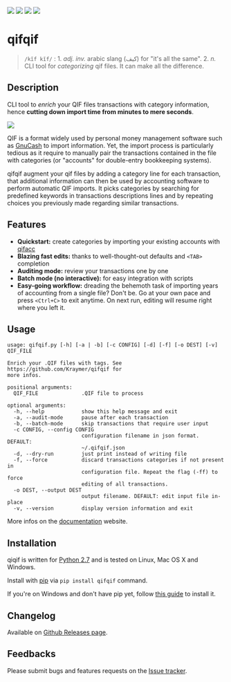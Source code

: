 [![][travis]](https://travis-ci.org/Kraymer/qifqif)
[![][coveralls]](https://coveralls.io/r/Kraymer/qifqif)
[![][pypi]](https://pypi.python.org/pypi/qifqif)
[![][rtfd]](http://qifqif.readthedocs.org/en/latest/?badge=latest)

[travis]: https://travis-ci.org/Kraymer/qifqif.svg?branch=master
[coveralls]: https://coveralls.io/repos/Kraymer/qifqif/badge.svg
[pypi]: http://img.shields.io/pypi/v/qifqif.svg
[rtfd]: https://readthedocs.org/projects/qifqif/badge/?version=latest

qifqif
======

> `/kĭf kĭf/`
> :   1.  *adj. inv.* arabic slang (كيف) for "it's all the same".
>     2.  *n.* CLI tool for *categorizing* qif files. It can make all
>         the difference.
>

Description
-----------

CLI tool to *enrich* your QIF files transactions with category
information, hence **cutting down import time from minutes to mere
seconds**.

![](https://raw.githubusercontent.com/Kraymer/qifqif/master/docs/_static/qifqif_demo.gif)

QIF is a format widely used by personal money management software such
as [GnuCash](http://www.gnucash.org/) to import information. Yet, the
import process is particularly tedious as it require to manually pair
the transactions contained in the file with categories (or "accounts"
for double-entry bookkeeping systems).

qifqif augment your qif files by adding a category line for each
transaction, that additional information can then be used by accounting
software to perform automatic QIF imports. It picks categories by
searching for predefined keywords in transactions descriptions lines and
by repeating choices you previously made regarding similar transactions.


Features
--------

- **Quickstart:** create categories by importing your existing accounts with
  [qifacc](https://github.com/Kraymer/qifqif/wiki/qifacc)
- **Blazing fast edits:** thanks to well-thought-out defaults and
  `<TAB>` completion
- **Auditing mode:** review your transactions one by one
- **Batch mode (no interactive):** for easy integration with scripts
- **Easy-going workflow:** dreading the behemoth task of importing
  years of accounting from a single file? Don't be. Go at your own
  pace and press `<Ctrl+C>` to exit anytime. On next run, editing will
  resume right where you left it.

Usage
-----

    usage: qifqif.py [-h] [-a | -b] [-c CONFIG] [-d] [-f] [-o DEST] [-v] QIF_FILE

    Enrich your .QIF files with tags. See https://github.com/Kraymer/qifqif for
    more infos.

    positional arguments:
      QIF_FILE              .QIF file to process

    optional arguments:
      -h, --help            show this help message and exit
      -a, --audit-mode      pause after each transaction
      -b, --batch-mode      skip transactions that require user input
      -c CONFIG, --config CONFIG
                            configuration filename in json format. DEFAULT:
                            ~/.qifqif.json
      -d, --dry-run         just print instead of writing file
      -f, --force           discard transactions categories if not present in
                            configuration file. Repeat the flag (-ff) to force
                            editing of all transactions.
      -o DEST, --output DEST
                            output filename. DEFAULT: edit input file in-place
      -v, --version         display version information and exit

More infos on the [documentation](http://qifqif.rtfd.org) website.

Installation
------------

qiqif is written for [Python 2.7](ttps://www.python.org/downloads/) and
is tested on Linux, Mac OS X and Windows.

Install with [pip](https://pip.pypa.io/en/stable/) via
`pip install qifqif` command.

If you're on Windows and don't have pip yet, follow [this
guide](https://pip.pypa.io/en/latest/installing/) to install it.

Changelog
---------

Available on [Github Releases
page](https://github.com/Kraymer/qifqif/releases).

Feedbacks
---------

Please submit bugs and features requests on the [Issue
tracker](https://github.com/Kraymer/qifqif/issues).
